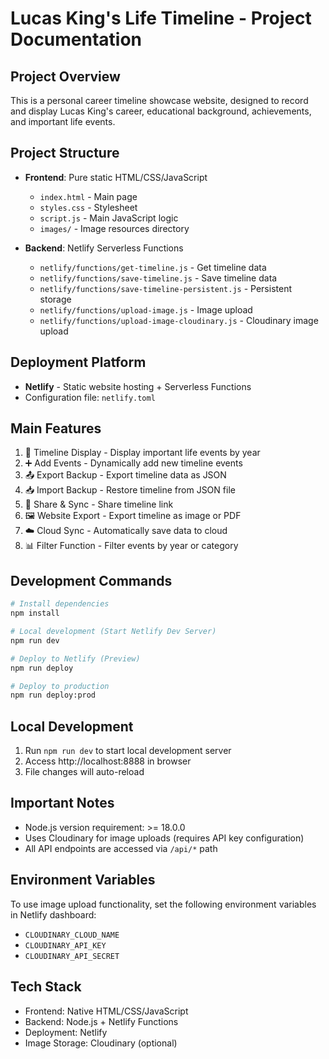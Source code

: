 # Lucas King's Life Timeline - Project Documentation

## Project Overview
This is a personal career timeline showcase website, designed to record and display Lucas King's career, educational background, achievements, and important life events.

## Project Structure
- **Frontend**: Pure static HTML/CSS/JavaScript
  - `index.html` - Main page
  - `styles.css` - Stylesheet
  - `script.js` - Main JavaScript logic
  - `images/` - Image resources directory

- **Backend**: Netlify Serverless Functions
  - `netlify/functions/get-timeline.js` - Get timeline data
  - `netlify/functions/save-timeline.js` - Save timeline data
  - `netlify/functions/save-timeline-persistent.js` - Persistent storage
  - `netlify/functions/upload-image.js` - Image upload
  - `netlify/functions/upload-image-cloudinary.js` - Cloudinary image upload

## Deployment Platform
- **Netlify** - Static website hosting + Serverless Functions
- Configuration file: `netlify.toml`

## Main Features
1. 📅 Timeline Display - Display important life events by year
2. ➕ Add Events - Dynamically add new timeline events
3. 📤 Export Backup - Export timeline data as JSON
4. 📥 Import Backup - Restore timeline from JSON file
5. 🔗 Share & Sync - Share timeline link
6. 🖼️ Website Export - Export timeline as image or PDF
7. ☁️ Cloud Sync - Automatically save data to cloud
8. 📊 Filter Function - Filter events by year or category

## Development Commands
```bash
# Install dependencies
npm install

# Local development (Start Netlify Dev Server)
npm run dev

# Deploy to Netlify (Preview)
npm run deploy

# Deploy to production
npm run deploy:prod
```

## Local Development
1. Run `npm run dev` to start local development server
2. Access http://localhost:8888 in browser
3. File changes will auto-reload

## Important Notes
- Node.js version requirement: >= 18.0.0
- Uses Cloudinary for image uploads (requires API key configuration)
- All API endpoints are accessed via `/api/*` path

## Environment Variables
To use image upload functionality, set the following environment variables in Netlify dashboard:
- `CLOUDINARY_CLOUD_NAME`
- `CLOUDINARY_API_KEY`
- `CLOUDINARY_API_SECRET`

## Tech Stack
- Frontend: Native HTML/CSS/JavaScript
- Backend: Node.js + Netlify Functions
- Deployment: Netlify
- Image Storage: Cloudinary (optional)